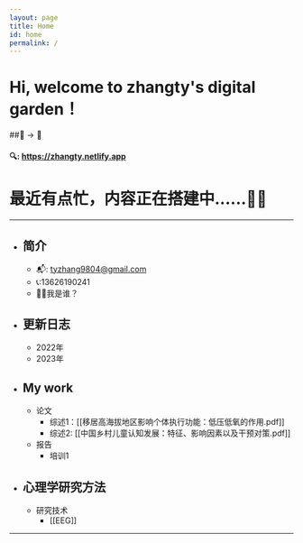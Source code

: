 ```yaml
---
layout: page
title: Home
id: home
permalink: /
---
```


# Hi,  welcome to zhangty's digital garden！

##🌱 → 🌴

#### 🔍: https://zhangty.netlify.app

# 最近有点忙，内容正在搭建中......🤷‍♂️

-----
- ## 简介
	- 📬: tyzhang9804@gmail.com
	- 📞:13626190241
	- 🤷‍♂️我是谁？
- ## 更新日志
	- 2022年
	- 2023年
- ## My work
	- 论文
		- 综述1：[[移居高海拔地区影响个体执行功能：低压低氧的作用.pdf]]
		- 综述2:  [[中国乡村儿童认知发展：特征、影响因素以及干预对策.pdf]]
	- 报告
		- 培训1
- ## 心理学研究方法
	- 研究技术
		- [[EEG]]
-------




<style>
  .wrapper {
    max-width: 46em;
  }
</style>
